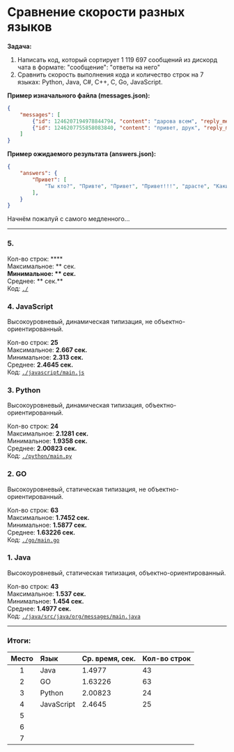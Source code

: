 # Сравнение скорости разных языков
**Задача:** 
1. Написать код, который сортирует 1 119 697 сообщений из дискорд чата в формате: "сообщение": "ответы на него"
2. Сравнить скорость выполнения кода и количество строк на 7 языках: Python, Java, C#, C++, C, Go, JavaScript.

**Пример изначального файла (messages.json):**
```json
{
    "messages": [
        {"id": 1246207194978844794, "content": "дарова всем", "reply_message_id": null},
        {"id": 1246207755858083840, "content": "привет, друк", "reply_message_id": 1246207194978844794}, 
    ]
}
```

**Пример ожидаемого результата (answers.json):**
```json
{
    "answers": {
        "Привет": [
            "Ты кто?", "Привте", "Привет", "Привет!!!", "драсте", "Какие люди, здрасьте", "Как дела?", "Darova", "Привет пупсик", "Пока", "Гуттен так", "Мой любимчик", "Хай", "Здрасте", "ку"
        ],
    }
}
```

Начнём пожалуй с самого медленного...

---

### 5. 


Кол-во строк: ****</br>
Максимальное: ** сек.**</br>
Минимальное: ** сек.**</br>
Среднее: ** сек.**</br>
Код: [`./`]()

### 4. JavaScript
Высокоуровневый, динамическая типизация, не объектно-ориентированный.

Кол-во строк: **25**</br>
Максимальное: **2.667 сек.**</br>
Минимальное: **2.313 сек.**</br>
Среднее: **2.4645 сек.**</br>
Код: [`./javascript/main.js`](https://github.com/yaroniks/Diff-Langs-Code/blob/main/javascript/main.js)

### 3. Python
Высокоуровневый, динамическая типизация, объектно-ориентированный.

Кол-во строк: **24**</br>
Максимальное: **2.1281 сек.**</br>
Минимальное: **1.9358 сек.**</br>
Среднее: **2.00823 сек.**</br>
Код: [`./python/main.py`](https://github.com/yaroniks/Diff-Langs-Code/blob/main/python/main.py)

### 2. GO
Высокоуровневый, статическая типизация, не объектно-ориентированный.

Кол-во строк: **63**</br>
Максимальное: **1.7452 сек.**</br>
Минимальное: **1.5877 сек.**</br>
Среднее: **1.63226 сек.**</br>
Код: [`./go/main.go`](https://github.com/yaroniks/Diff-Langs-Code/blob/main/go/main.go)

### 1. Java
Высокоуровневый, статическая типизация, объектно-ориентированный.

Кол-во строк: **43**</br>
Максимальное: **1.537 сек.**</br>
Минимальное: **1.454 сек.**</br>
Среднее: **1.4977 сек.**</br>
Код: [`./java/src/java/org/messages/main.java`]()

---

### Итоги:
| Место | Язык       | Ср. время, сек. | Кол-во строк |
|:-----:|:-----------|:----------------|:-------------|
| 1     | Java       | 1.4977          | 43           |
| 2     | GO         | 1.63226         | 63           |
| 3     | Python     | 2.00823         | 24           |
| 4     | JavaScript | 2.4645          | 25           |
| 5     |            |                 |              |
| 6     |            |                 |              |
| 7     |            |                 |              |
